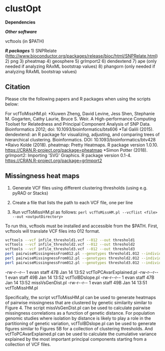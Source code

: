 # clustOpt

**Dependencies**

***Other software***

vcftools (in $PATH)

***R packages***
    1) SNPRelate (http://www.bioconductor.org/packages/release/bioc/html/SNPRelate.html)
    2) png
    3) pheatmap
    4) geosphere
    5) grImport2
    6) dendextend
    7) ape (only needed if analyzing RAxML bootstrap values)
    8) phangorn (only needed if analyzing RAxML bootstrap values)

## Citation ##
Please cite the following papers and R packages when using the scripts below:

For vcfToMissHM.pl:
    *Xiuwen Zheng, David Levine, Jess Shen, Stephanie M. Gogarten, Cathy Laurie, Bruce S. Weir. A High-performance
  Computing Toolset for Relatedness and Principal Component Analysis of SNP Data. Bioinformatics 2012; doi:
  10.1093/bioinformatics/bts606
    *Tal Galili (2015). dendextend: an R package for visualizing, adjusting, and comparing trees of hierarchical
  clustering. Bioinformatics. DOI: 10.1093/bioinformatics/btv428
    *Raivo Kolde (2018). pheatmap: Pretty Heatmaps. R package version 1.0.10.
  https://CRAN.R-project.org/package=pheatmap
    *Simon Potter (2018). grImport2: Importing 'SVG' Graphics. R package version 0.1-4.
  https://CRAN.R-project.org/package=grImport2


## Missingness heat maps ##
1) Generate VCF files using different clustering thresholds (using e.g. pyRAD or Stacks)

2) Create a file that lists the path to each VCF file, one per line

3) Run vcfToMissHM.pl as follows: `perl vcfToMissHM.pl --vcflist <file> --out <outputDirectory>`

To run this, vcftools must be installed and accessible from the $PATH. First, vcftools will translate VCF files into 012 format.


```bash
vcftools --vcf infile_threshold1.vcf --012 --out threshold1
vcftools --vcf infile_threshold2.vcf --012 --out threshold2
vcftools --vcf infile_threshold3.vcf --012 --out threshold3
perl pairwiseMissingnessFrom012.pl --genotypes threshold1.012 --individuals threshold1.012.indv --out threshold1.missingness
perl pairwiseMissingnessFrom012.pl --genotypes threshold2.012 --individuals threshold2.012.indv --out threshold2.missingness
perl pairwiseMissingnessFrom012.pl --genotypes threshold3.012 --individuals threshold3.012.indv --out threshold3.missingness
```


-rw-r--r--   1 evan  staff    47B Jan 14 13:52 vcfToPCAvarExplained.pl
-rw-r--r--   1 evan  staff    49B Jan 14 13:52 vcfToIBDslope.pl
-rw-r--r--   1 evan  staff    47B Jan 14 13:52 missVsGenDist.pl
-rw-r--r--   1 evan  staff    49B Jan 14 13:51 vcfToMissHM.pl


Specifically, the script vcfToMissHM.pl can be used to generate heatmaps of pairwise missingness that are clustered by genetic similarity similar to Figure 4. The script missVsGenDist.pl can be used to calculate pairwise missingness correlations as a function of genetic distance. For population genomic studies where isolation by distance is likely to play a role in the partitioning of genetic variation, vcfToIBDslope.pl can be used to generate figures similar to Figures 5B for a collection of clustering thresholds. And vcfToPCAvarExplained.pl can be used to calculate the cumulative variance explained by the most important principal components starting from a collection of VCF files. 

